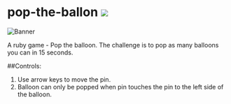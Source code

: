 pop-the-ballon
<a href="https://codeclimate.com/github/rishijain/pop-the-ballon"><img src="https://codeclimate.com/github/rishijain/pop-the-ballon.png" /></a>
==============
![Banner](http://i1248.photobucket.com/albums/hh483/jainrishi15/4eb79b39-c2ce-41c6-8043-698df519fccc_zps26ba0cc6.png)

A ruby game - Pop the balloon.
The challenge is to pop as many balloons you can in 15 seconds.

##Controls:
1. Use arrow keys to move the pin.
2. Balloon can only be popped when pin touches the pin to the left side of the balloon.

